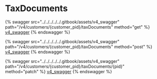 # TaxDocuments

{% swagger src="../../../../../.gitbook/assets/v4_swagger" path="/v4/customers/{customer_pid}/taxDocuments" method="get" %}
[v4_swagger](../../../../../.gitbook/assets/v4_swagger)
{% endswagger %}

{% swagger src="../../../../../.gitbook/assets/v4_swagger" path="/v4/customers/{customer_pid}/taxDocuments" method="post" %}
[v4_swagger](../../../../../.gitbook/assets/v4_swagger)
{% endswagger %}

{% swagger src="../../../../../.gitbook/assets/v4_swagger" path="/v4/customers/{customer_pid}/taxDocuments/{pid}" method="patch" %}
[v4_swagger](../../../../../.gitbook/assets/v4_swagger)
{% endswagger %}
